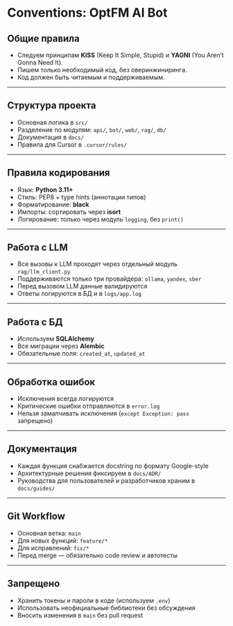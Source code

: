 # Conventions: OptFM AI Bot

## Общие правила
- Следуем принципам **KISS** (Keep It Simple, Stupid) и **YAGNI** (You Aren’t Gonna Need It).
- Пишем только необходимый код, без оверинжиниринга.
- Код должен быть читаемым и поддерживаемым.

---

## Структура проекта
- Основная логика в `src/`
- Разделение по модулям: `api/`, `bot/`, `web/`, `rag/`, `db/`
- Документация в `docs/`
- Правила для Cursor в `.cursor/rules/`

---

## Правила кодирования
- Язык: **Python 3.11+**
- Стиль: PEP8 + type hints (аннотации типов)
- Форматирование: **black**
- Импорты: сортировать через **isort**
- Логирование: только через модуль `logging`, без `print()`

---

## Работа с LLM
- Все вызовы к LLM проходят через отдельный модуль `rag/llm_client.py`
- Поддерживаются только три провайдера: `ollama`, `yandex`, `sber`
- Перед вызовом LLM данные валидируются
- Ответы логируются в БД и в `logs/app.log`

---

## Работа с БД
- Используем **SQLAlchemy**
- Все миграции через **Alembic**
- Обязательные поля: `created_at`, `updated_at`

---

## Обработка ошибок
- Исключения всегда логируются
- Критические ошибки отправляются в `error.log`
- Нельзя замалчивать исключения (`except Exception: pass` запрещено)

---

## Документация
- Каждая функция снабжается docstring по формату Google-style
- Архитектурные решения фиксируем в `docs/ADR/`
- Руководства для пользователей и разработчиков храним в `docs/guides/`

---

## Git Workflow
- Основная ветка: `main`
- Для новых функций: `feature/*`
- Для исправлений: `fix/*`
- Перед merge — обязательно code review и автотесты

---

## Запрещено
- Хранить токены и пароли в коде (используем `.env`)
- Использовать неофициальные библиотеки без обсуждения
- Вносить изменения в `main` без pull request
